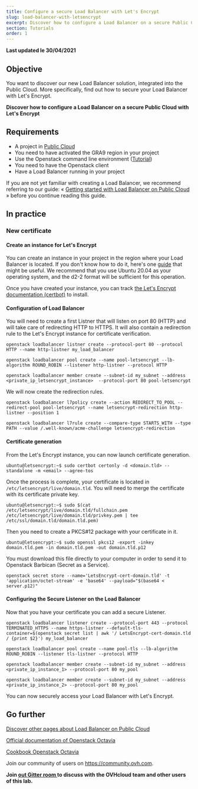 ```yaml
---
title: Configure a secure Load Balancer with Let's Encrypt
slug: load-balancer-with-letsencrypt
excerpt: Discover how to configure a Load Balancer on a secure Public Cloud with Let's Encrypt
section: Tutorials
order: 1
---
```


**Last updated le 30/04/2021**

## Objective

You want to discover our new Load Balancer solution, integrated into the Public Cloud. More specifically, find out how to secure your Load Balancer with Let's Encrypt.

**Discover how to configure a Load Balancer on a secure Public Cloud with Let's Encrypt**

## Requirements

- A project in [Public Cloud](https://www.ovhcloud.com/en-gb/public-cloud/)
- You need to have activated the GRA9 region in your project
- Use the Openstack command line environment ([Tutorial](https://docs.ovh.com/gb/en/public-cloud/prepare_the_environment_for_using_the_openstack_api/))
- You need to have the Openstack client
- Have a Load Balancer running in your project

If you are not yet familiar with creating a Load Balancer, we recommend referring to our guide: « [Getting started with Load Balancer on Public Cloud](../../load-balancer-octavia/getting-started-with-load-balancer-public-cloud) » before you continue reading this guide.

## In practice

### New certificate

#### Create an instance for Let's Encrypt

You can create an instance in your project in the region where your Load Balancer is located. If you don't know how to do it, here's one [guide](https://docs.ovh.com/gb/en/public-cloud/public-cloud-first-steps/) that might be useful. We recommend that you use Ubuntu 20.04 as your operating system, and the d2-2 format will be sufficient for this operation.

Once you have created your instance, you can track [the Let's Encrypt documentation (certbot)](https://certbot.eff.org/lets-encrypt/ubuntufocal-other) to install.

#### Configuration of Load Balancer

You will need to create a first Listner that will listen on port 80 (HTTP) and will take care of redirecting HTTP to HTTPS. It will also contain a redirection rule to the Let's Encrypt instance for certificate verification.

```
openstack loadbalancer listner create --protocol-port 80 --protocol HTTP --name http-listner my_load_balancer

openstack loadbalancer pool create --name pool-letsencrypt --lb-algorithm ROUND_ROBIN --listener http-listner --protocol HTTP

openstack loadbalancer member create --subnet-id my_subnet --address <private_ip_letsencrypt_instance>  --protocol-port 80 pool-letsencrypt
```

We will now create the redirection rules.

```
openstack loadbalancer l7policy create --action REDIRECT_TO_POOL --redirect-pool pool-letsencrypt --name letsencrypt-redirection http-listner --position 1

openstack loadbalancer l7rule create --compare-type STARTS_WITH --type PATH --value /.well-known/acme-challenge letsencrypt-redirection
```

#### Certificate generation

From the Let's Encrypt instance, you can now launch certificate generation.

```
ubuntu@letsencrypt:~$ sudo certbot certonly -d <domain.tld> --standalone -m <email> --agree-tos
```

Once the process is complete, your certificate is located in `/etc/letsencrypt/live/domain.tld`. You will need to merge the certificate with its certificate private key.

```
ubuntu@letsencrypt:~$ sudo $(cat /etc/letsencrypt/live/domain.tld/fullchain.pem /etc/letsencrypt/live/domain.tld/privkey.pem | tee /etc/ssl/domain.tld/domain.tld.pem)
```

Then you need to create a PKCS#12 package with your certificate in it.

```
ubuntu@letsencrypt:~$ sudo openssl pkcs12 -export -inkey domain.tld.pem -in domain.tld.pem -out domain.tld.p12
```

You must download this file directly to your computer in order to send it to Openstack Barbican (Secret as a Service).

```
openstack secret store --name='LetsEncrypt-cert-domain.tld' -t 'application/octet-stream' -e 'base64' --payload="$(base64 < server.p12)"

```

#### Configuring the Secure Listener on the Load Balancer

Now that you have your certificate you can add a secure Listener.

```
openstack loadbalancer listener create --protocol-port 443 --protocol TERMINATED_HTTPS --name https-listner --default-tls-container=$(openstack secret list | awk '/ LetsEncrypt-cert-domain.tld / {print $2}') my_load_balancer

openstack loadbalancer pool create --name pool-tls --lb-algorithm ROUND_ROBIN --listener tls-listner --protocol HTTP

openstack loadbalancer member create --subnet-id my_subnet --address <private_ip_instance_1> --protocol-port 80 my_pool

openstack loadbalancer member create --subnet-id my_subnet --address <private_ip_instance_2> --protocol-port 80 my_pool
```

You can now securely access your Load Balancer with Let's Encrypt.

## Go further

[Discover other pages about Load Balancer on Public Cloud](../../load-balancer-octavia)

[Official documentation of Openstack Octavia](https://docs.openstack.org/octavia/latest/)

[Cookbook Openstack Octavia](https://docs.openstack.org/octavia/latest/user/guides/basic-cookbook.html)

Join our community of users on <https://community.ovh.com>.

**Join [out Gitter room ](https://gitter.im/ovh/octavia-loadbalancer) to discuss with the OVHcloud team and other users of this lab.**